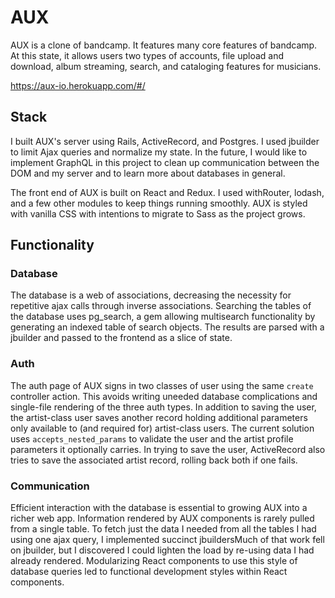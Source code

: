 # AUX

  AUX is a clone of bandcamp. It features many core features of bandcamp. At this state, it allows users two types of accounts, file upload and download, album streaming, search, and cataloging features for musicians. 

https://aux-io.herokuapp.com/#/

## Stack

  I built AUX's server using Rails, ActiveRecord, and Postgres. I used jbuilder to limit Ajax queries and normalize my state. In the future, I would like to implement GraphQL in this project to clean up communication between the DOM and my server and to learn more about databases in general. 
  
 The front end of AUX is built on React and Redux. I used withRouter, lodash, and a few other modules to keep things running smoothly. AUX is styled with vanilla CSS with intentions to migrate to Sass as the project grows. 
 
 ## Functionality
 
 
 ### Database
  
  The database is a web of associations, decreasing the necessity for repetitive ajax calls through inverse associations. Searching the tables of the database uses pg_search, a gem allowing multisearch functionality by generating an indexed table of search objects. The results are parsed with a jbuilder and passed to the frontend as a slice of state. 
 
 ### Auth
 
  The auth page of AUX signs in two classes of user using the same `create` controller action. This avoids writing uneeded database complications and single-file rendering of the three auth types. In addition to saving the user, the artist-class user saves another record holding additional parameters only available to (and required for) artist-class users. The current solution uses `accepts_nested_params` to validate the user and the artist profile parameters it optionally carries. In trying to save the user, ActiveRecord also tries to save the associated artist record, rolling back both if one fails. 
 
 ### Communication
 
  Efficient interaction with the database is essential to growing AUX into a richer web app. Information rendered by AUX components is rarely pulled from a single table. To fetch just the data I needed from all the tables I had using one ajax query, I implemented succinct jbuildersMuch of that work fell on jbuilder, but I discovered I could lighten the load by re-using data I had already rendered. Modularizing React components to use this style of database queries led to functional development styles within React components. 
  

